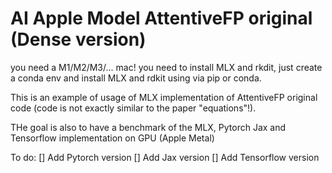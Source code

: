 # AI Apple Model AttentiveFP original (Dense version)

you need a M1/M2/M3/... mac!
you need to install MLX and rkdit, just create a conda env and install MLX and rdkit using via pip or conda.

This is an example of usage of MLX implementation of AttentiveFP original code (code is not exactly similar to the paper "equations"!).

THe goal is also to have a benchmark of the MLX, Pytorch Jax and Tensorflow implementation on GPU (Apple Metal)

To do:
[] Add Pytorch version
[] Add Jax version
[] Add Tensorflow version

